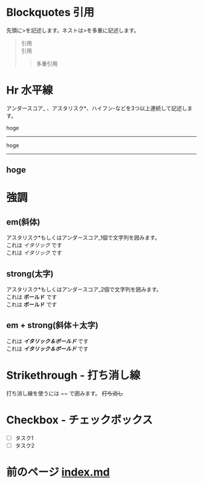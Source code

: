 # Blockquotes 引用  
先頭に>を記述します。ネストは>を多重に記述します。

> 引用  
> 引用
>> 多重引用

# Hr 水平線
アンダースコア_ 、アスタリスク*、ハイフン-などを3つ以上連続して記述します。  

hoge
***
hoge
___
hoge
---

# 強調
## em(斜体)
アスタリスク*もしくはアンダースコア_1個で文字列を囲みます。  
これは *イタリック* です  
これは _イタリック_ です  

## strong(太字)

アスタリスク*もしくはアンダースコア_2個で文字列を囲みます。  
これは **ボールド** です  
これは __ボールド__ です  

## em + strong(斜体＋太字)

これは ***イタリック＆ボールド*** です  
これは ___イタリック＆ボールド___ です  

# Strikethrough - 打ち消し線

打ち消し線を使うには ~~ で囲みます。 ~~打ち消し~~

# Checkbox - チェックボックス

- [ ] タスク1
- [ ] タスク2

# 前のページ [index.md](https://keigo0409.github.io/pagetest/)